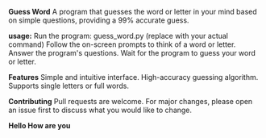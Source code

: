 **Guess Word**
A program that guesses the word or letter in your mind based on simple questions, providing a 99% accurate guess.

**usage:**
Run the program: guess_word.py (replace with your actual command)
Follow the on-screen prompts to think of a word or letter.
Answer the program's questions.
Wait for the program to guess your word or letter.

**Features**
Simple and intuitive interface.
High-accuracy guessing algorithm.
Supports single letters or full words.

**Contributing**
Pull requests are welcome. For major changes, please open an issue first to discuss what you would like to change.

**Hello How are you**